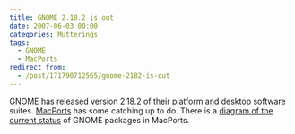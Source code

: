 ```yaml
---
title: GNOME 2.18.2 is out
date: 2007-06-03 00:00
categories: Mutterings
tags:
  - GNOME
  - MacPorts
redirect_from:
  - /post/171790712565/gnome-2182-is-out
---
```

[GNOME](https://www.gnome.org) has released version 2.18.2 of their platform and desktop software suites. [MacPorts](https://www.macports.org) has some catching up to do. There is a [diagram of the current status](https://trac.macports.org/wiki/GNOMEPackageStatus) of GNOME packages in MacPorts.
